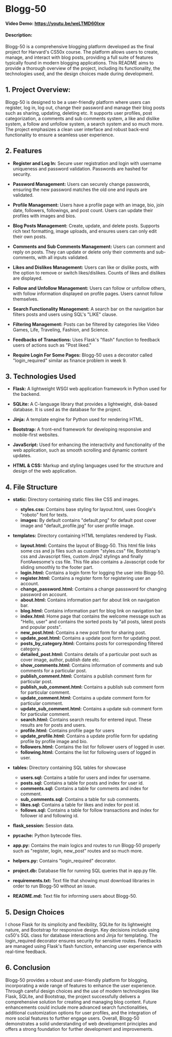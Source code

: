 # Blogg-50
#### Video Demo:  <https://youtu.be/weLTMD60lxw>
#### Description:
Blogg-50 is a comprehensive blogging platform developed as the final project for Harvard's CS50x course. The platform allows users to create, manage, and interact with blog posts, providing a full suite of features typically found in modern blogging applications. This README aims to provide a thorough overview of the project, including its functionality, the technologies used, and the design choices made during development.

## 1. Project Overview:
Blogg-50 is designed to be a user-friendly platform where users can register, log in, log out, change their password and manage their blog posts such as sharing, updating, deleting etc. It supports user profiles, post categorization, a comments and sub comments system, a like and dislike system, a follow and unfollow system, a search system and so much more. The project emphasizes a clean user interface and robust back-end functionality to ensure a seamless user experience.

## 2. Features
  - **Register and Log In:** Secure user registration and login with username uniqueness and password validation. Passwords are hashed for security.
  
  - **Password Management:** Users can securely change passwords, ensuring the new password matches the old one and inputs are validated.
  
  - **Profile Management:** Users have a profile page with an image, bio, join date, followers, followings, and post count. Users can update their profiles with images and bios.
  
  - **Blog Posts Management:** Create, update, and delete posts. Supports rich text formatting, image uploads, and ensures users can only edit their own posts.
  
  - **Comments and Sub Comments Management:** Users can comment and reply on posts. They can update or delete only their comments and sub-comments, with all inputs validated.
  
  - **Likes and Dislikes Management:** Users can like or dislike posts, with the option to remove or switch likes/dislikes. Counts of likes and dislikes are displayed.
  
  - **Follow and Unfollow Management:** Users can follow or unfollow others, with follow information displayed on profile pages. Users cannot follow themselves.
  
  - **Search Functionality Management:** A search bar on the navigation bar filters posts and users using SQL's "LIKE" clause.
  
  - **Filtering Management:** Posts can be filtered by categories like Video Games, Life, Traveling, Fashion, and Science.
  
  - **Feedbacks of Tranactions:** Uses Flask's "flash" function to feedback users of actions such as "Post liked."
  
  - **Require Login For Some Pages:** Blogg-50 uses a decorator called "login_required" similar as finance problem in week 9.

  ## 3. Technologies Used
- **Flask:** A lightweight WSGI web application framework in Python used for the backend.

- **SQLite:** A C-language library that provides a lightweight, disk-based database. It is used as the database for the project.

- **Jinja:** A template engine for Python used for rendering HTML.

- **Bootstrap:** A front-end framework for developing responsive and mobile-first websites.

- **JavaScript:** Used for enhancing the interactivity and functionality of the web application, such as smooth scrolling and dynamic content updates.

- **HTML & CSS:** Markup and styling languages used for the structure and design of the web application.

## 4. File Structure
- **static:** Directory containing static files like CSS and images.
  - **styles.css:** Contains base styling for layout.html, uses Google's "roboto" font for texts.
  - **images:** By default contains "default.png" for default post cover image and "default_profile.jpg" for user profile image.

- **templates:** Directory containing HTML templates rendered by Flask.
  - **layout.html:** Contains the layout of Blogg-50. This html file links some css and js files such as custom "styles.css" file, Bootstrap's css and Javascript files, custom Jinja2 stylings and finally FontAwesome's css file. This file also contains a Javascript code for sliding smoothly to the footer part.
  - **login.html:** Contains a login form for logging the user into Blogg-50.
  - **register.html:** Contains a register form for registering user an account.
  - **change_password.html:** Contains a change passsword for changing password on account.
  - **about.html:** Contains information part for about link on navigation bar.
  - **blog.html:** Contains information part for blog link on navigation bar.
  - **index.html:** Home page that contains the welcome message such as "Hello, user" and contains the sorted posts by "all posts, latest posts and popular posts".
  - **new_post.html:** Contains a new post form for sharing post.
  - **update_post.html:** Contains a update post form for updating post.
  - **posts_by_category.html:** Contains posts for corresponding filtered category.
  - **detailed_post.html:** Contains details of a particular post such as cover image, author, publish date etc.
  - **show_comments.html:** Contains information of comments and sub comments for a particular post.
  - **publish_comment.html:** Contains a publish comment form for particular post.
  - **publish_sub_comment.html:** Contains a publish sub comment form for particular comment.
  - **update_comment.html:** Contains a update comment form for particular comment.
  - **update_sub_comment.html:** Contains a update sub comment form for particular comment.
  - **search.html:** Contains search results for entered input. These results are for posts and users.
  - **profile.html:** Contains profile page for users
  - **update_profile.html:** Contains a update profile form for updating profile by profile image and bio.
  - **followers.html:** Contains the list for follower users of logged in user.
  - **following.html:** Contains the list for following users of logged in user.

- **tables:** Directory containing SQL tables for showcase
  - **users.sql:** Contains a table for users and index for username.
  - **posts.sql:** Contains a table for posts and index for user id.
  - **comments.sql:** Contains a table for comments and index for comment.
  - **sub_comments.sql:** Contains a table for sub comments.
  - **likes.sql:** Contains a table for likes and index for post id.
  - **follows.sql:** Contains a table for follow transactions and index for follower id and following id.
 
- **flask_session:** Session data.

- **__pycache__:** Python bytecode files.

- **app.py:** Contains the main logics and routes to run Blogg-50 properly such as "register, login, new_post" routes and so much more.

- **helpers.py:** Contains "login_required" decorator.

-  **project.db:** Database file for running SQL queries that in app.py file.

-  **requirements.txt:** Text file that showing must download libraries in order to run Blogg-50 without an issue.

-  **README.md:** Text file for informing users about Blogg-50.

## 5. Design Choices
I chose Flask for its simplicity and flexibility, SQLite for its lightweight nature, and Bootstrap for responsive design. Key decisions include using cs50's SQL class for database interactions and Jinja for templating. The login_required decorator ensures security for sensitive routes. Feedbacks are managed using Flask's flash function, enhancing user experience with real-time feedback.

## 6. Conclusion
Blogg-50 provides a robust and user-friendly platform for blogging, incorporating a wide range of features to enhance the user experience. Through careful design choices and the use of modern technologies like Flask, SQLite, and Bootstrap, the project successfully delivers a comprehensive solution for creating and managing blog content. Future enhancements could include more advanced search functionalities, additional customization options for user profiles, and the integration of more social features to further engage users. Overall, Blogg-50 demonstrates a solid understanding of web development principles and offers a strong foundation for further development and improvements.
